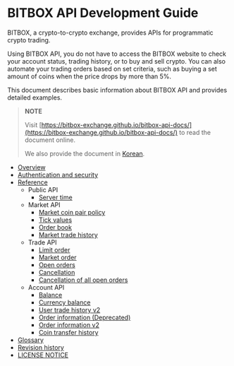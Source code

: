 # BITBOX API Development Guide

BITBOX, a crypto-to-crypto exchange, provides APIs for programmatic crypto trading.

Using BITBOX API, you do not have to access the BITBOX website to check your account status, trading history, or to buy and sell crypto. You can also automate your trading orders based on set criteria, such as buying a set amount of coins when the price drops by more than 5%.

This document describes basic information about BITBOX API and provides detailed examples.

> **NOTE**
>
> Visit [https://bitbox-exchange.github.io/bitbox-api-docs/](https://bitbox-exchange.github.io/bitbox-api-docs/) to read the document online.
>
> We also provide the document in [Korean](ko/).

* [Overview](/1_Overview.md)
* [Authentication and security](/2_Authentication_and_Security_Policy.md)
* [Reference](/3_Reference.md)
  * Public API
      * [Server time](/api/public/v1-public-time-get.md)
  * Market API
      * [Market coin pair policy](/api/market/v1-market-public-coins-pairPolicy-get.md)
      * [Tick values](/api/market/v1-market-public-currentTickValue-get.md)
      * [Order book](/api/market/v1-market-public-orderBooks-get.md)
      * [Market trade history](/api/market/v1-market-public-tradeHistory-get.md)
  * Trade API
      * [Limit order](/api/trade/v1-trade-limitOrders-post.md)
      * [Market order](/api/trade/v1-trade-marketOrders-post.md)
      * [Open orders](/api/trade/v1-trade-openOrders-get.md)
      * [Cancellation](/api/trade/v1-trade-orders-delete.md)
      * [Cancellation of all open orders](/api/trade/v1-trade-openOrders-delete.md)
  * Account API
      * [Balance](/api/account/v1-account-balances-get.md)
      * [Currency balance](/api/account/v1-account-balances-currency-get.md)
      * [User trade history v2](/api/account/v2-account-tradeHistory-get.md)
      * [Order information (Deprecated)](/api/account/v1-account-orders-orderID-get.md)
      * [Order information v2](/api/account/v2-account-orders-orderID-get.md)
      * [Coin transfer history](/api/account/v1-account-transactionHistory-get.md)
* [Glossary](/5_Terms.md)
* [Revision history](/0_About_This_Document.md)
* [LICENSE NOTICE](/LICENSE.md)
